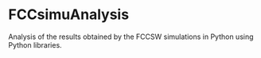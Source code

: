 # FCCsimuAnalysis
Analysis of the results obtained by the FCCSW simulations in Python using Python libraries.
